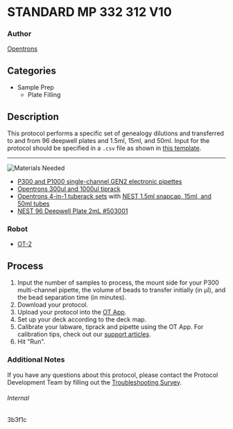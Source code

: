 # STANDARD MP 332 312 V10

### Author
[Opentrons](https://opentrons.com/)

## Categories
* Sample Prep
	* Plate Filling


## Description
This protocol performs a specific set of genealogy dilutions and transferred to and from 96 deepwell plates and 1.5ml, 15ml, and 50ml. Input for the protocol should be specified in a `.csv` file as shown in [this template](https://opentrons-protocol-library-website.s3.amazonaws.com/custom-README-images/3b3f1c/Alturas+Dilution+Temp+and+OT2+Pipette+Settings+332+312+V4.csv).

---
![Materials Needed](https://s3.amazonaws.com/opentrons-protocol-library-website/custom-README-images/001-General+Headings/materials.png)

* [P300 and P1000 single-channel GEN2 electronic pipettes](https://shop.opentrons.com/collections/ot-2-pipettes/products/single-channel-electronic-pipette)
* [Opentrons 300ul and 1000ul tiprack](https://shop.opentrons.com/collections/opentrons-tips)
* [Opentrons 4-in-1 tuberack sets](https://shop.opentrons.com/collections/verified-labware/products/tube-rack-set-1) with  [NEST 1.5ml snapcap, 15ml, and 50ml tubes](https://shop.opentrons.com/collections/verified-consumables)
* [NEST 96 Deepwell Plate 2mL #503001](http://www.cell-nest.com/page94?product_id=101&_l=en)

### Robot
* [OT-2](https://opentrons.com/ot-2)

## Process
1. Input the number of samples to process, the mount side for your P300 multi-channel pipette, the volume of beads to transfer initially (in µl), and the bead separation time (in minutes).
2. Download your protocol.
3. Upload your protocol into the [OT App](https://opentrons.com/ot-app).
4. Set up your deck according to the deck map.
5. Calibrate your labware, tiprack and pipette using the OT App. For calibration tips, check out our [support articles](https://support.opentrons.com/en/collections/1559720-guide-for-getting-started-with-the-ot-2).
6. Hit "Run".

### Additional Notes
If you have any questions about this protocol, please contact the Protocol Development Team by filling out the [Troubleshooting Survey](https://protocol-troubleshooting.paperform.co/).

###### Internal
3b3f1c
